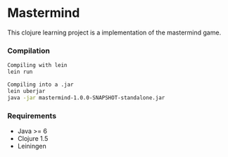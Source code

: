 # Mastermind

This clojure learning project is a implementation of the mastermind game.

### Compilation

```sh
Compiling with lein
lein run

Compiling into a .jar
lein uberjar
java -jar mastermind-1.0.0-SNAPSHOT-standalone.jar
```

### Requirements

* Java >= 6
* Clojure 1.5
* Leiningen